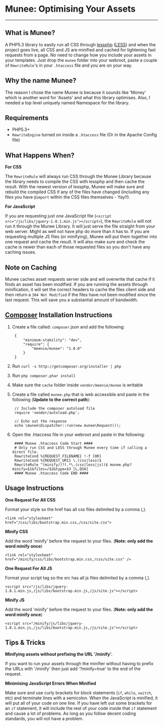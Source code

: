 Munee: Optimising Your Assets
=============================

---

What is Munee?
--------------

A PHP5.3 library to easily run all CSS through [lessphp](http://leafo.net/lessphp/)
([LESS](http://lesscss.org/)) and when the project goes live, all CSS and JS are minified and cached
for lightening fast requests from a page.  No need to change how you include your assets in your
templates.  Just drop the `munee` folder into your webroot, paste a couple of `RewriteRule`'s in
your `.htaccess` file and you are on your way.

Why the name Munee?
-------------------

The reason I chose the name Munee is because it sounds like 'Money' which is another word for
'Assets' and what this library optimises.  Also, I needed a top level uniquely named Namespace
for the library.

Requirements
------------

+ PHP5.3+
+ `RewriteEngine` turned on inside a `.htaccess` file (Or in the Apache Config file)

What Happens When?
------------------

**For CSS**

The `RewriteRule`  will always run CSS through the Munee Library because the library
needs to compile the CSS with lessphp and then cache the result. With the newest version of lessphp,
Munee will make sure and rebuild the compiled CSS if any of the files have changed (including any
files you have `@import` within the CSS files themselves - Yay!!).

**For JavaScript**

If you are requesting just one JavaScript file (`<script src="/js/libs/jquery-1.8.1.min.js"></script>`),
the `RewriteRule` will not run it through the Munee Library.  It will just serve the file straight from your web server.
Might as well not have php do more than it has to.  If you are requesting multiple JS files (or minifying),
Munee will put them together into one request and cache the result.  It will also make sure and check the
cache is newer than each of those requested files so you don't have any caching issues.

Note on Caching
---------------

Munee caches asset requests server side and will overwrite that cache if it finds an asset has been
modified.  If you are running the assets through minification, it will set the correct headers
to cache the files client side and then return a `304 Not Modified` if the files have not been
modified since the last request.  This will save you a substantial amount of bandwidth.

[Composer](https://packagist.org/) Installation Instructions
---------------------------------------

1. Create a file called: `composer`.json and add the following:

        {
            "minimum-stability": "dev",
            "require": {
                "meenie/munee": "1.0.0"
            }
        }

2. Run `curl -s http://getcomposer.org/installer | php`
2. Run `php composer.phar install`
3. Make sure the `cache` folder inside `vendor/meenie/munee` is writable
4. Create a file called `munee.php` that is web accessible and paste in the following (**Update to the correct path**):

        // Include the composer autoload file
        require 'vendor/autoload.php';

        // Echo out the response
        echo \munee\Dispatcher::run(new munee\Request());

5. Open the .htaccess file in your webroot and paste in the following:

        #### Munee .htaccess Code Start ####
        # Only run CSS and LESS through Munee every time if calling a direct file.
        RewriteCond %{REQUEST_FILENAME} !-f [OR]
        RewriteCond %{REQUEST_URI} \.(css|less)$
        RewriteRule ^(minify/)?(.*\.(css|less|js))$ munee.php?minify=$1&files=/$2&type=$3 [L,QSA]
        #### Munee .htaccess Code END ####

Usage Instructions
------------------

**One Request For All CSS**

Format your style so the href has all css files delimited by a comma (,).

    <link rel="stylesheet" href="/css/libs/bootstrap.min.css,/css/site.css">

**Minify CSS**

Add the word 'minify' before the request to your files. (**Note: only add the word minify once**)

    <link rel="stylesheet" href="/minify/css/libs/bootstrap.min.css,/css/site.css" />

**One Request For All JS**

Format your script tag so the src has all js files delimited by a comma (,).

    <script src="/js/libs/jquery-1.8.1.min.js,/js/libs/bootstrap.min.js,/js/site.js"></script>

**Minify JS**

Add the word 'minify' before the request to your files. (**Note: only add the word minify once**)

    <script src="/minify/js/libs/jquery-1.8.1.min.js,/js/libs/bootstrap.min.js,/js/site.js"></script>

Tips & Tricks
-------------

**Minifying assets without prefixing the URL '/minify'.**

If you want to run your assets through the minifier without having to prefix the URLs with
'/minify' then just add '?minify=true' to the end of the request.

**Minimising JavaScript Errors When Minified**

Make sure and use curly brackets for block statements (`if`, `while`, `switch`, etc) and
terminate lines with a semicolon.  When the JavaScript is minified, it will put all of your code on
one line.  If you have left out some brackets for an `if` statement, it will include the rest of your
code inside that `if` statement and cause a lot of problems.  As long as you follow decent coding
standards, you will not have a problem.